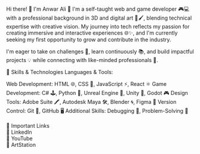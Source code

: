 Hi there! 👋 I'm Anwar Ali 🚀
I'm a self-taught web and game developer 🎮💻 with a professional background in 3D and digital art 🎨🖌️, blending technical expertise with creative vision. My journey into tech reflects my passion for creating immersive and interactive experiences 🌐✨, and I'm currently seeking my first opportunity to grow and contribute in the industry.

I'm eager to take on challenges 🔧, learn continuously 📚, and build impactful projects 💡 while connecting with like-minded professionals 🤝.

🌟 Skills & Technologies
Languages & Tools:

Web Development: HTML 🌐, CSS 🎨, JavaScript ⚡, React ⚛️
Game Development: C# 🕹️, Python 🐍, Unreal Engine 🏰, Unity 🔗, Godot 🎮
Design Tools: Adobe Suite 🖍️, Autodesk Maya 🛠️, Blender 🌀, Figma 🎨
Version Control: Git 🧩, GitHub 🖥️
Additional Skills: Debugging 🐞, Problem-Solving 🧠 <br>
<br>
🔗 Important Links <br>
🌟 LinkedIn <br>
🎥 YouTube <br>
🎨 ArtStation <br>

<!--
**anwaralicodes/anwaralicodes** is a ✨ _special_ ✨ repository because its `README.md` (this file) appears on your GitHub profile.

Here are some ideas to get you started:

- 🔭 I’m currently working on ...
- 🌱 I’m currently learning ...
- 👯 I’m looking to collaborate on ...
- 🤔 I’m looking for help with ...
- 💬 Ask me about ...
- 📫 How to reach me: ...
- 😄 Pronouns: ...
- ⚡ Fun fact: ...
-->
